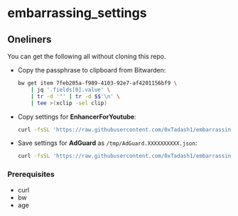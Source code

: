 # embarrassing\_settings

## Oneliners

You can get the following all without cloning this repo.

-   Copy the passphrase to clipboard from Bitwarden:
    ```sh
    bw get item 7feb205a-f989-4103-92e7-af4201156bf9 \
        | jq '.fields[0].value' \
        | tr -d '"' | tr -d $$'\n' \
        | tee >(xclip -sel clip)
    ```
-   Copy settings for **EnhancerForYoutube**:
    ```sh
    curl -fsSL 'https://raw.githubusercontent.com/0xTadash1/embarrassing_settings/main/browser_extension/EnhancerForYoutube_settings.json.age' | age -d | xclip -sel clip
    ```
-   Save settings for **AdGuard** as `/tmp/AdGuard.XXXXXXXXXX.json`:
    ```sh
    curl -fsSL 'https://raw.githubusercontent.com/0xTadash1/embarrassing_settings/main/browser_extension/AdGuard_settings.json.age' | age -d > $(mktemp -t AdGuard.XXXXXXXXXX --suffix=.json)
    ```

### Prerequisites

-   curl
-   bw
-   age
